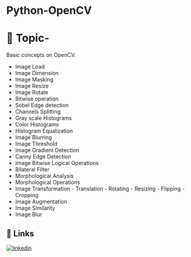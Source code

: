 # Python-OpenCV

# 🚀 Topic-
Basic concepts on OpenCV. 
 - Image Load
 - Image Dimension
 - Image Masking
 - Image Resize
 - Image Rotate
 - Bitwise operation
 - Sobel Edge detection
 - Channels Splitting
 - Gray scale Histograms 
 - Color Histograms 
 - Histogram Equalization 
 - Image Blurring
 - Image Threshold
 - Image Gradient Detection
 - Canny Edge Detection 
 - Image Bitwise Logical Operations
 - Bilateral Filter
 - Morphological Analysis
 - Morphological Operations
 - Image Transformation
             - Translation
             - Rotating
             - Resizing
             - Flipping
             - Cropping
 - Image Augmentation
 - Image Similarity
 - Image Blur

## 🔗 Links
[![linkedin](https://img.shields.io/badge/linkedin-0A66C2?style=for-the-badge&logo=linkedin&logoColor=white)](https://www.linkedin.com/in/tazria-helal-zarin-0986161b9/)


